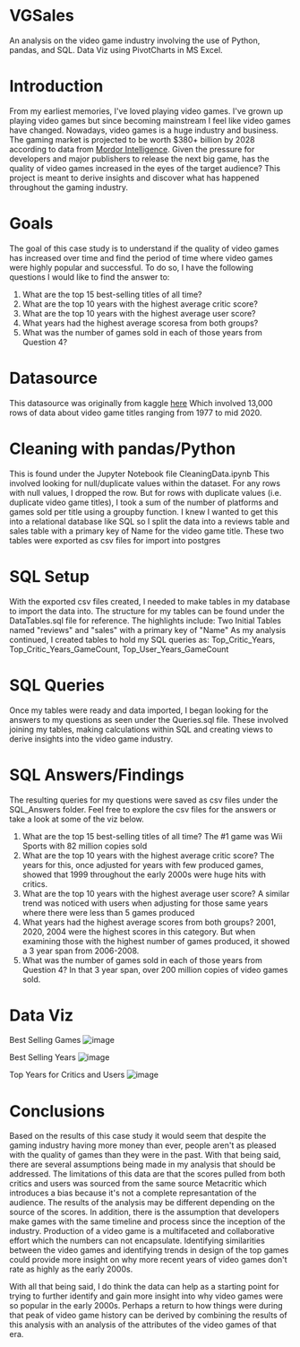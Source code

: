 # VGSales
An analysis on the video game industry involving the use of Python, pandas, and SQL. Data Viz using PivotCharts in MS Excel.

# Introduction
From my earliest memories, I've loved playing video games. I've grown up playing video games but since becoming mainstream I feel like video games have changed. Nowadays, video games is a huge industry and business. The gaming market is projected to be worth $380+ billion by 2028 according to data from [Mordor Intelligence](https://www.mordorintelligence.com/industry-reports/global-gaming-market). Given the pressure for developers and major publishers to release the next big game, has the quality of video games increased in the eyes of the target audience? This project is meant to derive insights and discover what has happened throughout the gaming industry. 

# Goals 
The goal of this case study is to understand if the quality of video games has increased over time and find the period of time where video games were highly popular and successful. To do so, I have the following questions I would like to find the answer to: 
1. What are the top 15 best-selling titles of all time?
2. What are the top 10 years with the highest average critic score?
3. What are the top 10 years with the highest average user score?
4. What years had the highest average scoresa from both groups?
5. What was the number of games sold in each of those years from Question 4?

# Datasource
This datasource was originally from kaggle [here](https://www.kaggle.com/datasets/holmjason2/videogamedata/)
Which involved 13,000 rows of data about video game titles ranging from 1977 to mid 2020. 

# Cleaning with pandas/Python
This is found under the Jupyter Notebook file CleaningData.ipynb
This involved looking for null/duplicate values within the dataset. 
For any rows with null values, I dropped the row.
But for rows with duplicate values (i.e. duplicate video game titles), I took a sum of the number of platforms and games sold per title using a groupby function.
I knew I wanted to get this into a relational database like SQL so I split the data into a reviews table and sales table with a primary key of Name for the video game title.
These two tables were exported as csv files for import into postgres

# SQL Setup
With the exported csv files created, I needed to make tables in my database to import the data into. 
The structure for my tables can be found under the DataTables.sql file for reference.
The highlights include: Two Initial Tables named "reviews" and "sales" with a primary key of "Name"
As my analysis continued, I created tables to hold my SQL queries as: Top_Critic_Years, Top_Critic_Years_GameCount, Top_User_Years_GameCount

# SQL Queries
Once my tables were ready and data imported, I began looking for the answers to my questions as seen under the Queries.sql file.
These involved joining my tables, making calculations within SQL and creating views to derive insights into the video game industry.

# SQL Answers/Findings
The resulting queries for my questions were saved as csv files under the SQL_Answers folder.
Feel free to explore the csv files for the answers or take a look at some of the viz below. 
1. What are the top 15 best-selling titles of all time?
  The #1 game was Wii Sports with 82 million copies sold
2. What are the top 10 years with the highest average critic score?
  The years for this, once adjusted for years with few produced games, showed that 1999 throughout the early 2000s were huge hits with critics. 
3. What are the top 10 years with the highest average user score?
  A similar trend was noticed with users when adjusting for those same years where there were less than 5 games produced
4. What years had the highest average scores from both groups?
   2001, 2020, 2004 were the highest scores in this category. But when examining those with the highest number of games produced, it showed a 3 year span from 2006-2008. 
5. What was the number of games sold in each of those years from Question 4?
  In that 3 year span, over 200 million copies of video games sold. 

# Data Viz
Best Selling Games
![image](https://github.com/IPadaJT/VGSales/assets/117694350/ce3acc2c-6a01-470f-9a9c-f1a02d29cad2)

Best Selling Years
![image](https://github.com/IPadaJT/VGSales/assets/117694350/5e8be9aa-f4e9-45a9-9ea8-f03ec953f2a7)

Top Years for Critics and Users
![image](https://github.com/IPadaJT/VGSales/assets/117694350/ac4ca76c-3605-43e4-93fa-040c18801991)



# Conclusions
Based on the results of this case study it would seem that despite the gaming industry having more money than ever, people aren't as pleased with the quality of games than they were in the past. With that being said, there are several assumptions being made in my analysis that should be addressed. The limitations of this data are that the scores pulled from both critics and users was sourced from the same source Metacritic which introduces a bias because it's not a complete represantation of the audience. The results of the analysis may be different depending on the source of the scores. In addition, there is the assumption that developers make games with the same timeline and process since the inception of the industry. Production of a video game is a multifaceted and collaborative effort which the numbers can not encapsulate. Identifying similarities between the video games and identifying trends in design of the top games could provide more insight on why more recent years of video games don't rate as highly as the early 2000s. 

With all that being said, I do think the data can help as a starting point for trying to further identify and gain more insight into why video games were so popular in the early 2000s. Perhaps a return to how things were during that peak of video game history can be derived by combining the results of this analysis with an analysis of the attributes of the video games of that era. 
